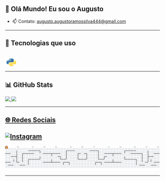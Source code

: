 ## 👋 Olá Mundo! Eu sou o Augusto

- 📫 Contato: augusto.augustoramossilva444@gmail.com  


---

## 🚀 Tecnologias que uso

<div style="display: inline_block"><br>
  <img align="center" alt="augusto-python" height="30" width="40" src="https://raw.githubusercontent.com/devicons/devicon/master/icons/python/python-original.svg">
 

---

## 📊 GitHub Stats
<!--Stats-->
<div style="display: inline">
   <a href="https://github.com/AugustoRamos">
   <div style="display: inline_block">
      <img height="180em" src="https://github-readme-stats.vercel.app/api?username=augusto-op&show_icons=true&include_all_commits=true&count_private=true&bg_color=151515&border_color=00688b&title_color=d7d8c0&text_color=d1c89a&icon_color=5aa2c9"/>
      <img height="180em" src="https://github-readme-stats.vercel.app/api/top-langs/?username=augusto-op&layout=compact&langs_count=7&bg_color=151515&border_color=00688b&title_color=d7d8c0&text_color=d5e5e4&icon_color=5aa2c9"/>
   </div>
</div>


---

## 🌐 Redes Sociais

[![Instagram](https://img.shields.io/badge/-Instagram-%23E4405F?style=for-the-badge&logo=instagram&logoColor=white)](https://instagram.com/augustoramos__090)
---

 <picture>
  <source media="(prefers-color-scheme: dark)" srcset="https://raw.githubusercontent.com/ricardolimaa29/ricardolimaa29/output/pacman-contribution-graph-dark.svg">
  <source media="(prefers-color-scheme: light)" srcset="https://raw.githubusercontent.com/ricardolimaa29/ricardolimaa29/output/pacman-contribution-graph.svg">
  <img alt="pacman contribution graph" src="https://raw.githubusercontent.com/ricardolimaa29/ricardolimaa29/output/pacman-contribution-graph.svg">
</picture>

---

